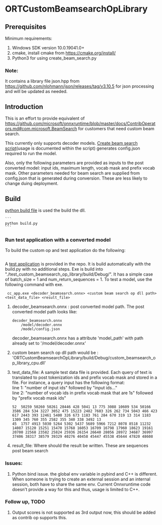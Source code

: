 # ORTCustomBeamsearchOpLibrary

## Prerequisites
Minimum requirements:
1. Windows SDK version 10.0.19041.0+
2. cmake, install cmake from https://cmake.org/install/
3. Python3 for using create_beam_search.py

### Note:
It contains a library file json.hpp from https://github.com/nlohmann/json/releases/tag/v3.10.5 for json processing and will be updated as needed.


## Introduction
This is an effort to provide equivalent of https://github.com/microsoft/onnxruntime/blob/master/docs/ContribOperators.md#com.microsoft.BeamSearch for customers that need custom beam search.

This currently only supports decoder models. [Create beam search script](./create_beam_search.py)(usage is documented within the script) generates config.json required to run the model.

Also, only the following parameters are provided as inputs to the post converted model: input ids, maximum length, vocab mask and prefix vocab mask. Other parameters needed for beam search are supplied from config.json that is generated during conversion. These are less likely to change duing deployment.


## Build 
[python build file](build.py) is used the build the dll.

    ```
    python build.py
    ```

### Run test application with a converted model

To build the custom op and test application do the following:

```python build.py
```

A [test application](./test_custom_beamsearch_op_library/) is provided in the repo. It is build automatically with the build.py with no additional steps. Exe is build into "./test_custom_beamsearch_op_library/build/Debug/". It has a simple case of batch_size = 1 and num_return_sequences = 1. To test a model, use the following command with exe.

```
 cc_app.exe <decoder_beamsearch.onnx> <custom beam search op dll path> <test_data_file> <result_file>
```

1. decoder_beamsearch.onnx : post converted model path. The post converted model path looks like:
    ```
    decoder_beamsearch.onnx
        /model/decoder.onnx
        /model/config.json
    ```
    decoder_beamsearch.onnx has a attribute 'model_path' with path already set to '/model/decoder.onnx'

2. custom beam search op dll path would be : 'ORTCustomBeamsearchOpLibrary/build/Debug/custom_beamsearch_op_library_cpu.dll'

3. test_data_file: A sample test data file is provided. Each query of text is translated to post tokenization ids and prefix vocab mask and stored in a file. For instance, a query input has the following format:<br>
    line 1: "number of input ids" followed by "input ids..."<br>
    line 2: "number of vocab ids in prefix vocab mask that are 1s" followed by "prefix vocab mask ids"<br>

    ```
    52	50259 50260 50261 28446 428 5041 13 775 3088 10609 534 50166 3586 284 534 3227 3052 475 15223 2482 7603 326 262 734 5043 466 423 617 2443 393 12461 5400 326 673 1183 761 284 670 319 13 314 1183 1309 345 760 355 2582 355 340 338 3492 13	
    45	1757 4913 5030 5264 5302 5437 5689 5966 7212 8078 8518 11232 14087 15120 15251 15470 15768 16053 16709 16798 17960 18623 19161 20700 22568 23582 25824 25936 26154 26640 28056 28972 34687 36997 37406 38317 38579 39329 40276 40458 45447 45538 45644 47820 48608 
    ```

4. result_file: Where should the result be written. These are sequences post beam search


### Issues:
1. Python bind issue. the global env variable in pybind and C++ is different. When someone is trying to create an external session and an internal session, both have to share the same env. Current Onnxruntime code doesn't provide a way for this and thus, usage is limited to C++.

### Follow up, TODO
1. Output scores is not supported as 3rd output now, this should be added as contrib op supports this.
